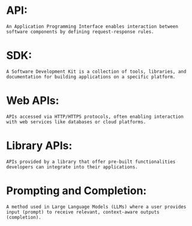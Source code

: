 # API: 
    An Application Programming Interface enables interaction between software components by defining request-response rules.

# SDK: 
    A Software Development Kit is a collection of tools, libraries, and documentation for building applications on a specific platform.

# Web APIs: 
    APIs accessed via HTTP/HTTPS protocols, often enabling interaction with web services like databases or cloud platforms.

# Library APIs: 
    APIs provided by a library that offer pre-built functionalities developers can integrate into their applications.

# Prompting and Completion: 
    A method used in Large Language Models (LLMs) where a user provides input (prompt) to receive relevant, context-aware outputs (completion).

